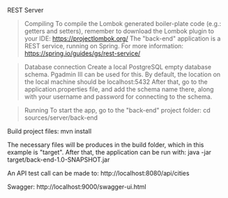 REST Server

> Compiling
To compile the Lombok generated boiler-plate code (e.g.: getters and setters), remember to download the Lombok plugin to your IDE: https://projectlombok.org/
The "back-end" application is a REST service, running on Spring. For more information: https://spring.io/guides/gs/rest-service/


> Database connection
Create a local PostgreSQL empty database schema. Pgadmin III can be used for this. By default, the location on the local machine should be localhost:5432
After that, go to the application.properties file, and add the schema name there, along with your username and password for connecting to the schema.


> Running
To start the app, go to the "back-end" project folder:
 cd sources/server/back-end

Build project files:
 mvn install

The necessary files will be produces in the build folder, which in this example is "target". After that, the application can be run with:
 java -jar target/back-end-1.0-SNAPSHOT.jar

An API test call can be made to:
 http://localhost:8080/api/cities
 
Swagger: http://localhost:9000/swagger-ui.html